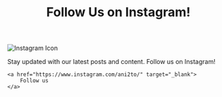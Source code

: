 <header>
    <h1>Follow Us on Instagram!</h1>
</header>

<section>
    <img src="instagram-icon.png" alt="Instagram Icon">
    <p>Stay updated with our latest posts and content. Follow us on Instagram!</p>
    
    <a href="https://www.instagram.com/ani2to/" target="_blank">
        Follow us
    </a>
</section>